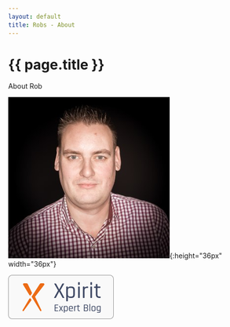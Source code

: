```yaml
---
layout: default
title: Robs - About
---
```

<h1>{{ page.title }}</h1>

About Rob  

![Rob](/images/rob.jpg){:height="36px" width="36px"}

![Xpirit Expert Blog](/images/xpirit%20export%20blog.png)